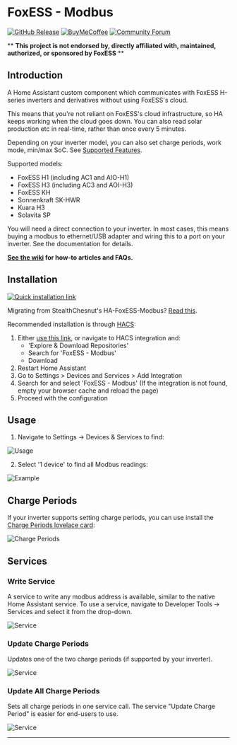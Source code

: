 # FoxESS - Modbus

[![GitHub Release][releases-shield]][releases]
[![BuyMeCoffee][buymecoffeebadge]][buymecoffee]
[![Community Forum][forum-shield]][forum]

\*\* **This project is not endorsed by, directly affiliated with, maintained, authorized, or sponsored by FoxESS** \*\*

## Introduction

A Home Assistant custom component which communicates with FoxESS H-series inverters and derivatives without using FoxESS's cloud.

This means that you're not reliant on FoxESS's cloud infrastructure, so HA keeps working when the cloud goes down.
You can also read solar production etc in real-time, rather than once every 5 minutes.

Depending on your inverter model, you can also set charge periods, work mode, min/max SoC.
See [Supported Features](https://github.com/nathanmarlor/foxess_modbus/wiki/Supported-Features).

Supported models:

- FoxESS H1 (including AC1 and AIO-H1)
- FoxESS H3 (including AC3 and AOI-H3)
- FoxESS KH
- Sonnenkraft SK-HWR
- Kuara H3
- Solavita SP

You will need a direct connection to your inverter.
In most cases, this means buying a modbus to ethernet/USB adapter and wiring this to a port on your inverter.
See the documentation for details.

**[See the wiki](https://github.com/nathanmarlor/foxess_modbus/wiki) for how-to articles and FAQs.**

## Installation

[![Quick installation link](https://my.home-assistant.io/badges/hacs_repository.svg)][my-hacs]

Migrating from StealthChesnut's HA-FoxESS-Modbus? [Read this](https://github.com/nathanmarlor/foxess_modbus/wiki/Migrating-from-HA-FoxESS-Modbus).

Recommended installation is through [HACS][hacs]:

1. Either [use this link][my-hacs], or navigate to HACS integration and:
   - 'Explore & Download Repositories'
   - Search for 'FoxESS - Modbus'
   - Download
2. Restart Home Assistant
3. Go to Settings > Devices and Services > Add Integration
4. Search for and select 'FoxESS - Modbus' (If the integration is not found, empty your browser cache and reload the page)
5. Proceed with the configuration

## Usage

1. Navigate to Settings -> Devices & Services to find:

![Usage](images/usage.png)

2. Select '1 device' to find all Modbus readings:

![Example](images/example.png)

## Charge Periods

If your inverter supports setting charge periods, you can use install the [Charge Periods lovelace card](https://github.com/nathanmarlor/foxess_modbus_charge_period_card):

![Charge Periods](images/charge-periods.png)

## Services

### Write Service

A service to write any modbus address is available, similar to the native Home Assistant service. To use a service, navigate to Developer Tools -> Services and select it from the drop-down.

![Service](images/svc-write.png)

### Update Charge Periods

Updates one of the two charge periods (if supported by your inverter).

![Service](images/svc-charge-1.png)

### Update All Charge Periods

Sets all charge periods in one service call. The service "Update Charge Period" is easier for end-users to use.

![Service](images/svc-charge-2.png)

---

[buymecoffee]: https://www.buymeacoffee.com/nathanmarlor
[buymecoffeebadge]: https://img.shields.io/badge/buy%20me%20a%20coffee-donate-yellow.svg?style=for-the-badge
[hacs]: https://hacs.xyz
[my-hacs]: https://my.home-assistant.io/redirect/hacs_repository/?owner=nathanmarlor&repository=foxess_modbus&category=integration
[forum-shield]: https://img.shields.io/badge/community-forum-brightgreen.svg?style=for-the-badge
[forum]: https://community.home-assistant.io/
[releases-shield]: https://img.shields.io/github/release/nathanmarlor/foxess_modbus.svg?style=for-the-badge
[releases]: https://github.com/nathanmarlor/foxess_modbus/releases
